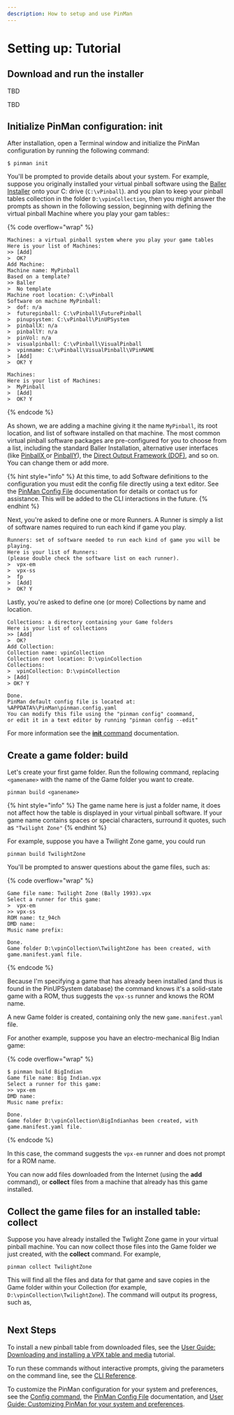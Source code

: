 ```yaml
---
description: How to setup and use PinMan
---
```


# Setting up: Tutorial

## Download and run the installer

TBD

TBD



## Initialize PinMan configuration: init

After installation, open a Terminal window and initialize the PinMan configuration by running the following command:

```
$ pinman init
```

You'll be prompted to provide details about your system. For example, suppose you originally installed your virtual pinball software using the [Baller Installer](https://www.nailbuster.com/wikipinup/doku.php?id=baller\_installer) onto your C: drive (`C:\vPinball`). and you plan to keep your pinball tables collection in the folder `D:\vpinCollection`_,_ then you might answer the prompts as shown in the following session, beginning with defining the virtual pinball Machine where you play your gam tables::

{% code overflow="wrap" %}
```shell-session
Machines: a virtual pinball system where you play your game tables
Here is your list of Machines:
>> [Add]
>  OK?
Add Machine:
Machine name: MyPinball
Based on a template?
>> Baller
>  No template
Machine root location: C:\vPinball
Software on machine MyPinball:
>  dof: n/a
>  futurepinball: C:\vPinball\FuturePinball
>  pinupsystem: C:\vPinball\PinUPSystem
>  pinballX: n/a
>  pinballY: n/a
>  pinVol: n/a
>  visualpinball: C:\vPinball\VisualPinball
>  vpinmame: C:\vPinball\VisualPinball\VPinMAME
>  [Add]
>  OK? Y

Machines:
Here is your list of Machines:
>  MyPinball
>  [Add]
>  OK? Y
```
{% endcode %}

As shown, we are adding a machine giving it the name `MyPinball`, its root location, and list of software installed on that machine. The most common virtual pinball software packages are pre-configured for you to choose from a list, including the standard Baller Installation, alternative user interfaces (like [PinballX ](https://www.pinballx.com/)or [PinballY](http://mjrnet.org/pinscape/PinballY.php)), the [Direct Output Framework (DOF)](http://mjrnet.org/pinscape/dll-updates.html#GranderUnifider), and so on. You can change them or add more.&#x20;

{% hint style="info" %}
At this time, to add Software definitions to the configuration you must edit the config file directly using a text editor. See the [PinMan Config File](../reference/config-file.md) documentation for details or contact us for assistance. This will be added to the CLI interactions in the future.
{% endhint %}

Next, you're asked to define one or more Runners. A Runner is simply a list of software names required to run each kind if game you play.&#x20;

```
Runners: set of software needed to run each kind of game you will be playing.
Here is your list of Runners: 
(please double check the software list on each runner).
>  vpx-em
>  vpx-ss
>  fp
>  [Add]
>  OK? Y
```

Lastly, you're asked to define one (or more) Collections by name and location.

```
Collections: a directory containing your Game folders
Here is your list of collections
>> [Add]
>  OK?
Add Collection:
Collection name: vpinCollection
Collection root location: D:\vpinCollection
Collections:
>  vpinCollection: D:\vpinCollection
> [Add]
> OK? Y

Done.
PinMan default config file is located at: %APPDATA%\PinMan\pinman.config.yaml
You can modify this file using the "pinman config" coommand, 
or edit it in a text editor by running "pinman config --edit"
```

For more information see the [**init** command](../reference/cli-reference/init.md) documentation.

## Create a game folder: build

Let's create your first game folder. Run the following command, replacing `<gamename>` with the name of the Game folder you want to create.

```
pinman build <ganename>
```

{% hint style="info" %}
The game name here is just a folder name, it does not affect how the table is displayed in your virtual pinball software. If your game name contains spaces or special characters, surround it quotes, such as `"Twilight Zone"`
{% endhint %}

For example, suppose you have a Twilight Zone game, you could run

```
pinman build TwilightZone
```

You'll be prompted to answer questions about the game files, such as:

{% code overflow="wrap" %}
```
Game file name: Twilight Zone (Bally 1993).vpx
Select a runner for this game:
>  vpx-em
>> vpx-ss
ROM name: tz_94ch
DMD name:
Music name prefix:

Done.
Game folder D:\vpinCollection\TwilightZone has been created, with game.manifest.yaml file.
```
{% endcode %}

Because I'm specifying a game that has already been installed (and thus is found in the PinUPSystem database) the command knows it's a solid-state game with a ROM, thus suggests the `vpx-ss` runner and knows the ROM name.&#x20;

A new Game folder is created, containing only the new `game.manifest.yaml` file.&#x20;

For another example, suppose you have an electro-mechanical Big Indian game:

{% code overflow="wrap" %}
```
$ pinman build BigIndian
Game file name: Big Indian.vpx
Select a runner for this game:
>> vpx-em
DMD name:
Music name prefix:

Done.
Game folder D:\vpinCollection\BigIndianhas been created, with game.manifest.yaml file.
```
{% endcode %}

In this case, the command suggests the `vpx-em` runner and does not prompt for a ROM name.

You can now add files downloaded from the Internet (using the **add** command), or **collect** files from a machine that already has this game installed.

## Collect the game files for an installed table: collect

Suppose you have already installed the Twlight Zone game in your virtual pinball machine. You can now collect those files into the Game folder we just created, with the **collect** command. For example,

```
pinman collect TwilightZone
```

This will find all the files and data for that game and save copies in the Game folder within your Collection (for example, `D:\vpinCollection\TwilightZone`). The command will output its progress, such as,

```
```

## Next Steps

To install a new pinball table from downloaded files, see the [User Guide: Downloading and installing a VPX table and media](../how-to/installing-games.md) tutorial.&#x20;

To run these commands without interactive prompts, giving the parameters on the command line, see the [CLI Reference](../reference/cli-reference/).

To customize the PinMan configuration for your system and preferences, see the [Config command](../reference/cli-reference/config.md), the [PinMan Config File](../reference/config-file.md) documentation, and [User Guide: Customizing PinMan for your system and preferences](../how-to/configuring.md).&#x20;
